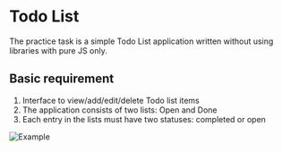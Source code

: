 # Todo List 

The practice task is a simple Todo List application written without using libraries with pure JS only. 

## Basic requirement 

1. Interface to view/add/edit/delete Todo list items 
1. The application consists of two lists: Open and Done 
1. Each entry in the lists must have two statuses: completed or open 


![Example](./src/images/1.jpg)

